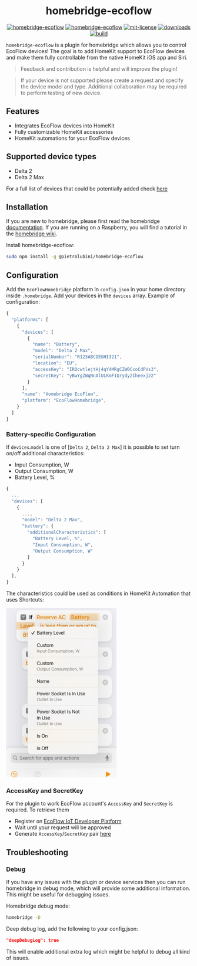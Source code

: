 <span align="center">

# homebridge-ecoflow

[![homebridge-ecoflow](https://img.shields.io/npm/v/@pietrolubini/homebridge-ecoflow.svg?label=stable)](https://www.npmjs.com/package/@pietrolubini/homebridge-ecoflow)
[![homebridge-ecoflow](https://img.shields.io/npm/v/@pietrolubini/homebridge-ecoflow.svg?label=beta)](https://www.npmjs.com/package/@pietrolubini/homebridge-ecoflow)
[![mit-license](https://badgen.net/npm/license/lodash)](https://github.com/pietrolubini/homebridge-ecoflow/blob/main/LICENSE)
[![downloads](https://badgen.net/npm/dt/@pietrolubini/homebridge-ecoflow)](https://www.npmjs.com/package/@pietrolubini/homebridge-ecoflow)
[![build](https://github.com/pietrolubini/homebridge-ecoflow/actions/workflows/build.yml/badge.svg)](https://github.com/pietrolubini/homebridge-ecoflow/actions/workflows/build.yml)

</span>

`homebridge-ecoflow` is a plugin for homebridge which allows you to control EcoFlow devices!
The goal is to add HomeKit support to EcoFlow devices and make them fully controllable from the native HomeKit iOS app and Siri.

> Feedback and contribution is helpful and will improve the plugin!

> If your device is not supported please create a request and specify the device model and type. Additional collaboration may be required to perform testing of new device.

## Features

- Integrates EcoFlow devices into HomeKit
- Fully customizable HomeKit accessories
- HomeKit automations for your EcoFlow devices

## Supported device types

- Delta 2
- Delta 2 Max

For a full list of devices that could be potentially added check [here](https://developer-eu.ecoflow.com/us/document/introduction)

## Installation

If you are new to homebridge, please first read the homebridge [documentation](https://github.com/homebridge/homebridge#readme). If you are running on a Raspberry, you will find a tutorial in the [homebridge wiki](https://github.com/homebridge/homebridge/wiki/Install-Homebridge-on-Raspbian).

Install homebridge-ecoflow:

```sh
sudo npm install -g @pietrolubini/homebridge-ecoflow
```

## Configuration

Add the `EcoFlowHomebridge` platform in `config.json` in your home directory inside `.homebridge`. Add your devices in the `devices` array. Example of configuration:

```js
{
  "platforms": [
    {
      "devices": [
        {
          "name": "Battery",
          "model": "Delta 2 Max",
          "serialNumber": "R123ABCDEGHI321",
          "location": "EU",
          "accessKey": "IROcwtlejtHj4qY4MRgCZW0CxoCdPVs3",
          "secretKey": "yBwYgZWqNnAlULKmF1Qrydy2Iheexj22"
        }
      ],
      "name": "Homebridge EcoFlow",
      "platform": "EcoFlowHomebridge",
    }
  ]
}
```

### Battery-specific Configuration

If `devices`.`model` is one of [`Delta 2`, `Delta 2 Max`] it is possible to set turn on/off additional characteristics:

- Input Consumption, W
- Output Consumption, W
- Battery Level, %

```js
{
  ...
  "devices": [
    {
      ...,
      "model": "Delta 2 Max",
      "battery": {
        "additionalCharacteristics": [
          "Battery Level, %",
          "Input Consumption, W",
          "Output Consumption, W"
        ]
      }
    }
  ],
}
```

The characteristics could be used as conditions in HomeKit Automation that uses Shortcuts:

<img src="docs/images/BatteryAdditionalCharacteristics.jpg" alt="Battery Additional Characteristics" width="300">

### AccessKey and SecretKey

For the plugin to work EcoFlow account's `AccessKey` and `SecretKey` is required. To retrieve them

- Register on [EcoFlow IoT Developer Platform](https://developer-eu.ecoflow.com/)
- Wait until your request will be approved
- Generate `AccessKey`/`SecretKey` pair [here](https://developer-eu.ecoflow.com/us/security)

## Troubleshooting

### Debug

If you have any issues with the plugin or device services then you can run homebridge in debug mode, which will provide some additional information. This might be useful for debugging issues.

Homebridge debug mode:

```sh
homebridge -D
```

Deep debug log, add the following to your config.json:

```json
"deepDebugLog": true
```

This will enable additional extra log which might be helpful to debug all kind of issues.
